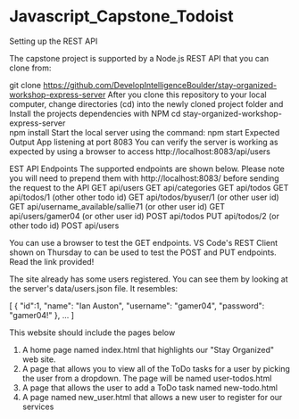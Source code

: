 # Javascript_Capstone_Todoist

Setting up the REST API

The capstone project is supported by a Node.js REST API that you can clone from:

git clone https://github.com/DevelopIntelligenceBoulder/stay-organized-workshop-express-server
After you clone this repository to your local computer, change directories (cd) into the newly cloned project folder and Install the projects dependencies with NPM 
cd stay-organized-workshop-express-server  
npm install
Start the local server using the command:
npm start
Expected Output
  App listening at port 8083
You can verify the server is working as expected by using a browser to access http://localhost:8083/api/users

EST API Endpoints
The supported endpoints are shown below.  Please note you will need to prepend them with http://localhost:8083/ before sending the request to the API
GET api/users
GET api/categories
GET api/todos
GET api/todos/1  					(other other todo id)
GET api/todos/byuser/1   			(or other user id)
GET api/username_available/sallie71  	(or other user id)
GET api/users/gamer04				(or other user id)
POST api/todos
PUT api/todos/2					(or other todo id)
POST api/users

You can use a browser to test the GET endpoints.  VS Code's REST Client shown on Thursday to can be used to test the POST and PUT endpoints.  Read the link provided!

The site already has some users registered.  You can see them by looking at the server's data/users.json file.  It resembles:

[
  {
    "id":1,
    "name": "Ian Auston", 
    "username": "gamer04", 
    "password": "gamer04!"
  },
  ...
]

This website should include the pages below

1. A home page named index.html that highlights our "Stay Organized" web site.
2. A page that allows you to view all of the ToDo tasks for a user by picking the user from a dropdown.  The page will be named user-todos.html
3. A page that allows the user to add a ToDo task named new-todo.html
4. A page named new_user.html that allows a new user to register for our services 